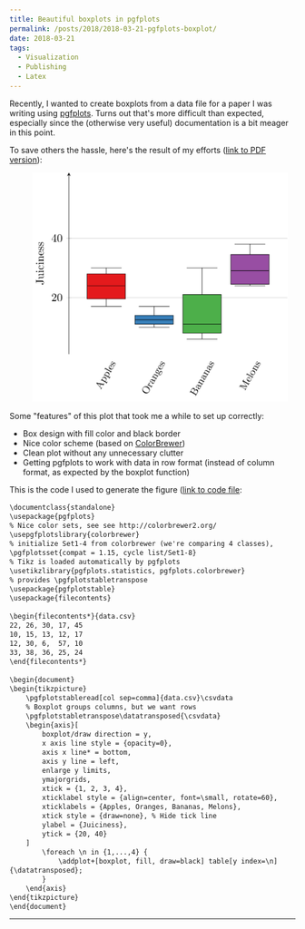 ```yaml
---
title: Beautiful boxplots in pgfplots
permalink: /posts/2018/2018-03-21-pgfplots-boxplot/
date: 2018-03-21
tags:
  - Visualization
  - Publishing
  - Latex
---
```

Recently, I wanted to create boxplots from a data file for a paper I was writing using [pgfplots](http://pgfplots.sourceforge.net/). Turns out that's more difficult than expected, especially since the (otherwise very useful) documentation is a bit meager in this point.

To save others the hassle, here's the result of my efforts ([link to PDF version](/images/2018-03-21-pgfplots-boxplot.pdf)):

<figure style="width: 450px" class="align-center">
  <a href="/images/2018-03-21-pgfplots-boxplot.png" title="Pgfplots Boxplot Example" alt="Pgfplots Boxplot Example">
  <img src="/images/2018-03-21-pgfplots-boxplot.png"></a>
</figure>

Some "features" of this plot that took me a while to set up correctly:
* Box design with fill color and black border
* Nice color scheme (based on [ColorBrewer](http://colorbrewer2.org/#))
* Clean plot without any unnecessary clutter
* Getting pgfplots to work with data in row format (instead of column format, as expected by the boxplot  function)

This is the code I used to generate the figure ([link to code file](https://github.com/e-pet/e-pet.github.io/blob/master/snippets/2018-03-21-pgfplots-boxplot.tex):
``` TeX
\documentclass{standalone}
\usepackage{pgfplots}
% Nice color sets, see see http://colorbrewer2.org/	
\usepgfplotslibrary{colorbrewer}
% initialize Set1-4 from colorbrewer (we're comparing 4 classes),
\pgfplotsset{compat = 1.15, cycle list/Set1-8} 
% Tikz is loaded automatically by pgfplots
\usetikzlibrary{pgfplots.statistics, pgfplots.colorbrewer} 
% provides \pgfplotstabletranspose
\usepackage{pgfplotstable}
\usepackage{filecontents}

\begin{filecontents*}{data.csv}
22, 26, 30, 17, 45
10, 15, 13, 12, 17
12, 30, 6,  57, 10
33, 38, 36, 25, 24
\end{filecontents*}

\begin{document}
\begin{tikzpicture}
	\pgfplotstableread[col sep=comma]{data.csv}\csvdata
	% Boxplot groups columns, but we want rows
	\pgfplotstabletranspose\datatransposed{\csvdata} 
	\begin{axis}[
		boxplot/draw direction = y,
		x axis line style = {opacity=0},
		axis x line* = bottom,
		axis y line = left,
		enlarge y limits,
		ymajorgrids,
		xtick = {1, 2, 3, 4},
		xticklabel style = {align=center, font=\small, rotate=60},
		xticklabels = {Apples, Oranges, Bananas, Melons},
		xtick style = {draw=none}, % Hide tick line
		ylabel = {Juiciness},
		ytick = {20, 40}
	]
		\foreach \n in {1,...,4} {
			\addplot+[boxplot, fill, draw=black] table[y index=\n] {\datatransposed};
		}
	\end{axis}
\end{tikzpicture}
\end{document}
```

------
